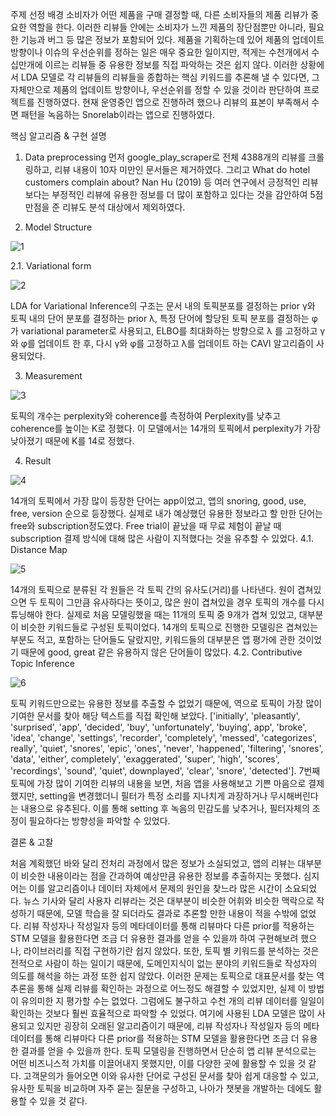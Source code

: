 주제 선정 배경
소비자가 어떤 제품을 구매 결정할 때, 다른 소비자들의 제품 리뷰가 중요한 역할을 한다. 이러한 리뷰들 안에는 소비자가 느낀 제품의 장단점뿐만 아니라, 필요한 기능과 버그 등 많은 정보가 포함되어 있다. 제품을 기획하는데 있어 제품의 업데이트 방향이나 이슈의 우선순위를 정하는 일은 매우 중요한 일이지만, 적게는 수천개에서 수십만개에 이르는 리뷰들 중 유용한 정보를 직접 파악하는 것은 쉽지 않다. 
이러한 상황에서 LDA 모델로 각 리뷰들의 리뷰들을 종합하는 핵심 키워드를 추론해 낼 수 있다면, 그 자체만으로 제품의 업데이트 방향이나, 우선순위를 정할 수 있을 것이라 판단하여 프로젝트를 진행하였다.
현재 운영중인 앱으로 진행하려 했으나 리뷰의 표본이 부족해서 수면 패턴을 녹음하는 Snorelab이라는 앱으로 진행하였다. 

핵심 알고리즘 & 구현 설명
1.	Data preprocessing
먼저 google_play_scraper로 전체 4388개의 리뷰를 크롤링하고, 리뷰 내용이 10자 미만인 문서들은 제거하였다. 그리고 What do hotel customers complain about? Nan Hu (2019)  등 여러 연구에서 긍정적인 리뷰보다는 부정적인 리뷰에 유용한 정보를 더 많이 포함하고 있다는 것을 감안하여 5점 만점을 준 리뷰도 분석 대상에서 제외하였다.

2.	Model Structure

![1](https://user-images.githubusercontent.com/92395248/149417102-dfdb3ab3-39d6-4396-b2a5-161a8b2fe9bd.PNG)

2.1.	Variational form 
 
![2](https://user-images.githubusercontent.com/92395248/149417106-7e65fbca-52bc-4bdf-ac6c-c44974465636.PNG)
 
LDA for Variational Inference의 구조는 문서 내의 토픽분포를 결정하는 prior γ와 토픽 내의 단어 분포를 결정하는 prior λ, 특정 단어에 할당된 토픽 분포를 결정하는 φ가 variational parameter로 사용되고, ELBO를 최대화하는 방향으로 λ 를 고정하고 γ와 φ를 업데이트 한 후, 다시 γ와 φ를 고정하고 λ를 업데이트 하는 CAVI 알고리즘이 사용되었다. 

3.	Measurement

![3](https://user-images.githubusercontent.com/92395248/149417108-355c55a5-8c2d-4ebe-8113-b1a7022579c4.PNG)

토픽의 개수는 perplexity와 coherence를 측정하여 Perplexity를 낮추고 coherence를 높이는 K로 정했다. 이 모델에서는 14개의 토픽에서 perplexity가 가장 낮아졌기 때문에 K를 14로 정했다.

4.	Result

![4](https://user-images.githubusercontent.com/92395248/149417109-feba858f-345e-4ab7-828f-43df39790ed4.PNG)

14개의 토픽에서 가장 많이 등장한 단어는 app이었고, 앱의 snoring, good, use, free, version 순으로 등장했다. 실제로 내가 예상했던 유용한 정보라고 할 만한 단어는 free와 subscription정도였다. Free trial이 끝났을 때 무료 체험이 끝날 때 subscription 결제 방식에 대해 많은 사람이 지적했다는 것을 유추할 수 있었다.
4.1.	Distance Map 

![5](https://user-images.githubusercontent.com/92395248/149417111-08d1cf0c-d7bd-49f3-bffe-d1c6156927c9.PNG)

 14개의 토픽으로 분류된 각 원들은 각 토픽 간의 유사도(거리)를 나타낸다. 원이 겹쳐있으면 두 토픽이 그만큼 유사하다는 뜻이고, 많은 원이 겹쳐있을 경우 토픽의 개수를 다시 튜닝해야 한다. 실제로 처음 모델링했을 때는 11개의 토픽 중 9개가 겹쳐 있었고, 대부분이 비슷한 키워드들로 구성된 토픽이었다. 14개의 토픽으로 진행한 모델링은 겹쳐있는 부분도 적고, 포함하는 단어들도 달랐지만, 키워드들의 대부분은 앱 평가에 관한 것이었기 때문에 good, great 같은 유용하지 않은 단어들이 많았다. 
4.2.	Contributive Topic Inference 

![6](https://user-images.githubusercontent.com/92395248/149417098-9c840136-29a4-4ee3-b4dd-f7c0cba22c62.png)

 토픽 키워드만으로는 유용한 정보를 추출할 수 없었기 때문에, 역으로 토픽이 가장 많이 기여한 문서를 찾아 해당 텍스트를 직접 확인해 보았다. 
['initially', 'pleasantly', 'surprised', 'app', 'decided', 'buy', 'unfortunately', 'buying', app', 'broke', 'idea', 'change', 'settings', 'recorder', 'completely', 'messed', 'categorizes', really', 'quiet', 'snores', 'epic', 'ones', 'never', 'happened', 'filtering', 'snores', 'data', 'either', completely', 'exaggerated', 'super', 'high', 'scores', 'recordings', 'sound', 'quiet', downplayed', 'clear', 'snore', 'detected'].
7번째 토픽에 가장 많이 기여한 리뷰의 내용을 보면, 처음 앱을 사용해보고 기쁜 마음으로 결제했지만, setting을 변경했더니 필터가 특정 소리를 지나치게 과장하거나 무시해버린다는 내용으로 유추된다. 이를 통해 setting 후 녹음의 민감도를 낮추거나, 필터자체의 조정이 필요하다는 방향성을 파악할 수 있었다. 

결론 & 고찰 

 처음 계획했던 바와 달리 전처리 과정에서 많은 정보가 소실되었고, 앱의 리뷰는 대부분이 비슷한 내용이라는 점을 간과하여 예상만큼 유용한 정보를 추출하지는 못했다. 심지어는 이를 알고리즘이나 데이터 자체에서 문제의 원인을 찾느라 많은 시간이 소요되었다. 뉴스 기사와 달리 사용자 리뷰라는 것은 대부분이 비슷한 어휘와 비슷한 맥락으로 작성하기 때문에, 모델 학습을 잘 되더라도 결과로 추론할 만한 내용이 적을 수밖에 없었다. 리뷰 작성자나 작성일자 등의 메타데이터를 통해 리뷰마다 다른 prior를 적용하는 STM 모델을 활용한다면 조금 더 유용한 결과를 얻을 수 있을까 하여 구현해보려 했으나, 라이브러리를 직접 구현하기란 쉽지 않았다.
또한, 토픽 별 키워드를 분석하는 것은 전적으로 사람이 하는 일이기 때문에, 도메인지식이 없는 분야의 키워드들로 작성자의 의도를 해석을 하는 과정 또한 쉽지 않았다. 
이러한 문제는 토픽으로 대표문서를 찾는 역 추론을 통해 실제 리뷰를 확인하는 과정으로 어느정도 해결할 수 있었지만, 실제 이 방법이 유의미한 지 평가할 수는 없었다. 그럼에도 불구하고 수천 개의 리뷰 데이터를 일일이 확인하는 것보다 훨씬 효율적으로 파악할 수 있었다. 
여기에 사용된 LDA 모델은 많이 사용되고 있지만 굉장히 오래된 알고리즘이기 때문에, 리뷰 작성자나 작성일자 등의 메타데이터를 통해 리뷰마다 다른 prior를 적용하는 STM 모델을 활용한다면 조금 더 유용한 결과를 얻을 수 있을까 한다. 
토픽 모델링을 진행하면서 단순히 앱 리뷰 분석으로는 어떤 비즈니스적 가치를 이끌어내지 못했지만, 이를 다양한 곳에 활용할 수 있을 것 같다. 고객문의가 들어오면 이와 유사한 단어로 구성된 문서를 찾아 쉽게 대응할 수 있고, 유사한 토픽을 비교하며 자주 묻는 질문을 구성하고, 나아가 챗봇을 개발하는 데에도 활용할 수 있을 것 같다. 
